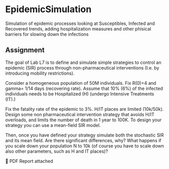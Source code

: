 # EpidemicSimulation
Simulation of epidemic processes looking at Susceptibles, Infected and Recovered trends, adding hospitalization measures and other phisical barriers for slowing down the infections

 ## Assignment
 
 The goal of Lab L7 is to define and simulate simple strategies to control an epidemic (SIR) process through non-pharmaceutical interventions (I.e. by introducing mobility restrictions).
 
 Consider a homogeneous population of 50M individuals. Fix R(0)=4 and gamma= 1/14 days (recovering rate). Assume that 10% (6%) of the infected individuals needs to be Hospitalized (H) (undergo Intensive Treatments (IT).) 
 
 Fix the fatality rate of the epidemic to 3%. H/IT places are limited (10k/50k). Design some non pharmaceutical intervention strategy that avoids H/IT overloads, and limits the number of death in 1 year to 100K. To design your strategy you can use a mean-field SIR model.
 
 Then, once you have defined your strategy simulate both the stochastic SIR and its mean field. Are there significant differences, why? What happens if you scale down your population N to 10k (of course you have to scale down also other parameters, such as H and IT places)?

 
 🔗 PDF Report attached

